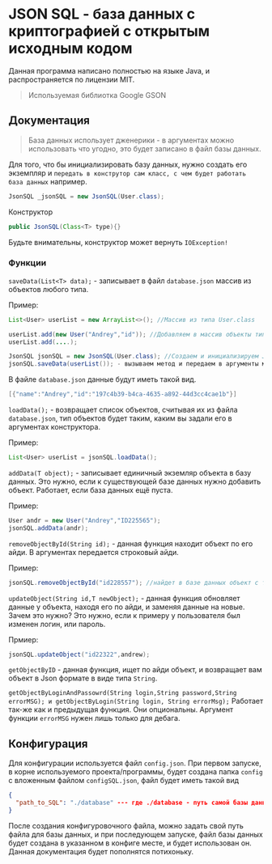# JSON SQL - база данных с криптографией с открытым исходным кодом
Данная программа написано полностью на языке Java, и распространяется по лицензии MIT.
>Используемая библиотка Google GSON

## Документация

>База данных использует дженерики - в аргументах можно использовать что угодно, это будет записано в файл базы данных.

Для того, что бы инициализировать базу данных, нужно создать его экземпляр и `передать в конструтор сам класс, с чем будет работать база данных` например.
```java
JsonSQL _jsonSQL = new JsonSQL(User.class);
```

Конструктор
```java
public JsonSQL(Class<T> type){}
```

 
Будьте внимательны, конструктор может вернуть `IOException!`

### Функции
`saveData(List<T> data);`  - записывает в файл `database.json` массив из объектов любого типа.

Пример:
```java
List<User> userList = new ArrayList<>(); //Массив из типа User.class

userList.add(new User("Andrey","id")); //Добавляем в массив объекты типа User.class
userList.add(....);

JsonSQL jsonSQL = new JsonSQL(User.class); //Создаем и инициализируем JsonSQL, передавая в аргументы тип User.class
jsonSQL.saveData(userList()); - вызываем метод и передаем в аргументы массив из объектов типа User.class
```
В файле `database.json` данные будут иметь такой вид.
```java
[{"name":"Andrey","id":"197c4b39-b4ca-4635-a892-44d3cc4cae1b"}]
```

`loadData();` - возвращает список объектов, считывая их из файла `database.json`, тип объектов будет таким, каким вы задали его в аргументах конструктора.

Пример:
```java
List<User> userList = jsonSQL.loadData();
```

`addData(T object);` - записывает единичный экземляр объекта в базу данных. Это нужно, если к существующей базе данных нужно добавить объект. Работает, если база данных ещё пуста.

Пример:

```java
User andr = new User("Andrey","ID225565");
jsonSQL.addData(andr);
```
`removeObjectById(String id);` - данная функция находит объект по его айди. В аргументах передается строковый айди.

Пример:

```java
jsonSQL.removeObjectById("id228557"); //найдет в базе данных объект с таким айди, и удалит его.
```

`updateObject(String id,T newObject);` - данная функция обновляет данные у объекта, находя его по айди, и заменяя данные на новые. Зачем это нужно? Это нужно, если к примеру у пользователя был изменен логин, или пароль.

Прмиер:

```java
jsonSQL.updateObject("id22322",andrew);
```

`getObjectByID` - данная функция, ищет по айди объект, и возвращает вам объект в Json формате в виде типа `String`.

`getObjectByLoginAndPassowrd(String login,String password,String errorMSG); и getObjectByLogin(String login, String errorMsg);` Работает так-же как и предыдущая функция. Они опциональны.
Аргумент функции `errorMSG` нужен лишь только для дебага.

## Конфигурация
Для конфигурации используется файл `config.json`.
При первом запуске, в корне используемого проекта/программы, будет создана папка `config` с вложенным файлом `configSQL.json`, файл будет иметь такой вид
```json
{
  "path_to_SQL": "./database" --- где ./database - путь самой базы данных.
}
```
После создания конфигуровочного файла, можно задать свой путь файла для базы данных, и при последующем запуске, файл базы данных будет создана в указанном в конфиге месте, и будет использован он.
Данная документация будет пополнятся потихоньку.
